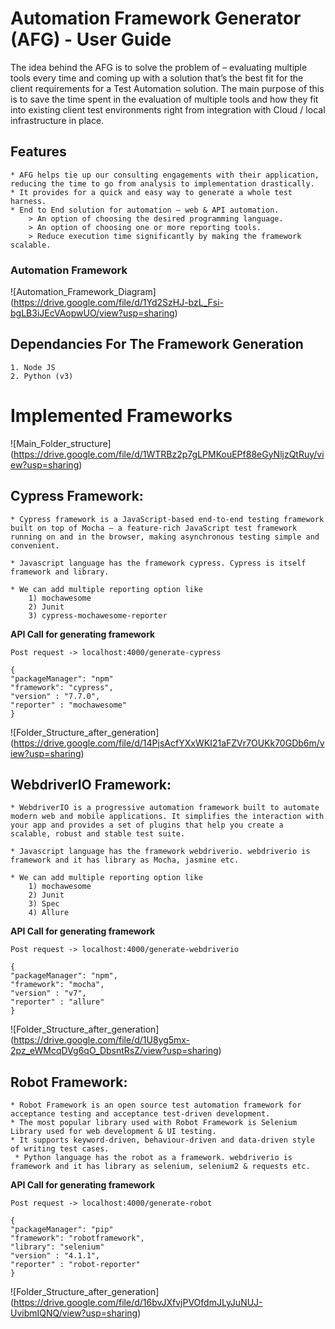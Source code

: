 # Automation Framework Generator (AFG) - User Guide

The idea behind the AFG is to solve the problem of –  evaluating multiple tools every time and coming up with a solution that’s the best fit for the client requirements for a Test Automation solution. The main purpose of this is to save the time spent in the evaluation of multiple tools and how they fit into existing client test environments right from integration with Cloud / local infrastructure in place.

## Features
    * AFG helps tie up our consulting engagements with their application, reducing the time to go from analysis to implementation drastically.
    * It provides for a quick and easy way to generate a whole test harness.
    * End to End solution for automation – web & API automation.
        > An option of choosing the desired programming language.
        > An option of choosing one or more reporting tools.
        > Reduce execution time significantly by making the framework scalable.

### Automation Framework

![Automation_Framework_Diagram] (https://drive.google.com/file/d/1Yd2SzHJ-bzL_Fsi-bgLB3iJEcVAopwUO/view?usp=sharing)

## Dependancies For The Framework Generation
    1. Node JS
    2. Python (v3)

# Implemented Frameworks

![Main_Folder_structure] (https://drive.google.com/file/d/1WTRBz2p7gLPMKouEPf88eGyNljzQtRuy/view?usp=sharing)

## Cypress Framework:

    * Cypress framework is a JavaScript-based end-to-end testing framework built on top of Mocha – a feature-rich JavaScript test framework running on and in the browser, making asynchronous testing simple and convenient.

    * Javascript language has the framework cypress. Cypress is itself framework and library. 

    * We can add multiple reporting option like
        1) mochawesome
        2) Junit
        3) cypress-mochawesome-reporter

**API Call for generating framework**
    
    Post request -> localhost:4000/generate-cypress

    {
	"packageManager": "npm"
	"framework": "cypress",	
	"version" : "7.7.0",
	"reporter" : "mochawesome"
    }
    
![Folder_Structure_after_generation] (https://drive.google.com/file/d/14PjsAcfYXxWKI21aFZVr7OUKk70GDb6m/view?usp=sharing)

## WebdriverIO Framework: 
    * WebdriverIO is a progressive automation framework built to automate modern web and mobile applications. It simplifies the interaction with your app and provides a set of plugins that help you create a scalable, robust and stable test suite.

    * Javascript language has the framework webdriverio. webdriverio is framework and it has library as Mocha, jasmine etc. 

    * We can add multiple reporting option like
        1) mochawesome
        2) Junit
        3) Spec
        4) Allure

**API Call for generating framework**
    
    Post request -> localhost:4000/generate-webdriverio

    {
	"packageManager": "npm",
	"framework": "mocha",	
	"version" : "v7",
	"reporter" : "allure"
    }
    
![Folder_Structure_after_generation] (https://drive.google.com/file/d/1U8yg5mx-2pz_eWMcqDVg6qO_DbsntRsZ/view?usp=sharing)

## Robot Framework: 

    * Robot Framework is an open source test automation framework for acceptance testing and acceptance test-driven development.
    * The most popular library used with Robot Framework is Selenium Library used for web development & UI testing.
    * It supports keyword-driven, behaviour-driven and data-driven style of writing test cases.
     * Python language has the robot as a framework. webdriverio is framework and it has library as selenium, selenium2 & requests etc. 

**API Call for generating framework**
    
    Post request -> localhost:4000/generate-robot

    {
	"packageManager": "pip"
	"framework": "robotframework",
    "library": "selenium"	
	"version" : "4.1.1",
	"reporter" : "robot-reporter"
    }
    
![Folder_Structure_after_generation] (https://drive.google.com/file/d/16bvJXfvjPVOfdmJLyJuNUJ-UvibmIQNQ/view?usp=sharing)

